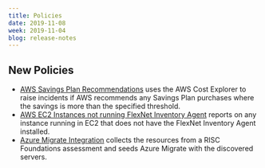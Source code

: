 ```yaml
---
title: Policies
date: 2019-11-08
week: 2019-11-04
blog: release-notes
---
```


## New Policies

* [AWS Savings Plan Recommendations](https://github.com/rightscale/policy_templates/blob/master/cost/aws/savings_plan/recommendations/README.md) uses the AWS Cost Explorer to raise incidents if AWS recommends any Savings Plan purchases where the savings is more than the specified threshold.
* [AWS EC2 Instances not running FlexNet Inventory Agent](https://github.com/rightscale/policy_templates/blob/master/compliance/aws/instances_without_fnm_agent/README.md) reports on any instance running in EC2 that does not have the FlexNet Inventory Agent installed.
* [Azure Migrate Integration](https://github.com/rightscale/policy_templates/blob/master/operational/azure/azure_migrate/README.md) collects the resources from a RISC Foundations assessment and seeds Azure Migrate with the discovered servers.